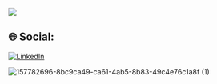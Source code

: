 



![](https://github-readme-stats.vercel.app/api/top-langs/?username=devAyyoub&theme=dark&hide_border=false&include_all_commits=false&count_private=false&layout=compact)

## 🌐 Social:
[![LinkedIn](https://img.shields.io/badge/LinkedIn-%230077B5.svg?logo=linkedin&logoColor=white)](https://www.linkedin.com/in/ayyoub-amjahed-abed-06846b290) 

![157782696-8bc9ca49-ca61-4ab5-8b83-49c4e76c1a8f (1)](https://github.com/devAyyoub/devAyyoub/assets/84755795/c6dd3e57-7a58-4c0b-ab61-ec65eeef8365)
